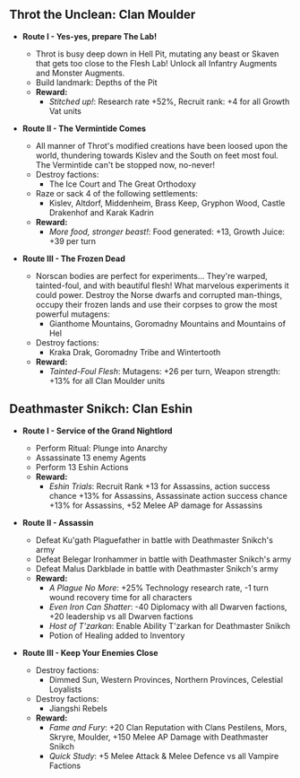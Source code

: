 ## Throt the Unclean: Clan Moulder

* **Route I - Yes-yes, prepare The Lab!**
  * Throt is busy deep down in Hell Pit, mutating any beast or Skaven that gets too close to the Flesh Lab! Unlock all 
  Infantry Augments and Monster Augments.
  * Build landmark: Depths of the Pit
  * **Reward:**
    * _Stitched up!_: Research rate +52%, Recruit rank: +4 for all Growth Vat units

* **Route II - The Vermintide Comes**
  * All manner of Throt's modified creations have been loosed upon the world, thundering towards Kislev and the South on
  feet most foul. The Vermintide can't be stopped now, no-never!
  * Destroy factions: 
    * The Ice Court and The Great Orthodoxy
  * Raze or sack 4 of the following settlements:
    * Kislev, Altdorf, Middenheim, Brass Keep, Gryphon Wood, Castle Drakenhof and Karak Kadrin
  * **Reward:**
    * _More food, stronger beast!_: Food generated: +13, Growth Juice: +39 per turn

* **Route III - The Frozen Dead**
  * Norscan bodies are perfect for experiments... They're warped, tainted-foul, and with beautiful flesh! What marvelous
  experiments it could power. Destroy the Norse dwarfs and corrupted man-things, occupy their frozen lands and use their 
  corpses to grow the most powerful mutagens:
    * Gianthome Mountains, Goromadny Mountains and Mountains of Hel
  * Destroy factions: 
    * Kraka Drak, Goromadny Tribe and Wintertooth
  * **Reward:**
    * _Tainted-Foul Flesh_: Mutagens: +26 per turn, Weapon strength: +13% for all Clan Moulder units

## Deathmaster Snikch: Clan Eshin

* **Route I - Service of the Grand Nightlord**
  * Perform Ritual: Plunge into Anarchy
  * Assassinate 13 enemy Agents
  * Perform 13 Eshin Actions
  * **Reward:**
    * _Eshin Trials_: Recruit Rank +13 for Assassins, action success chance +13% for Assassins, Assassinate action success chance +13% for Assassins, +52 Melee AP damage for Assassins

* **Route II - Assassin**
  * Defeat Ku'gath Plaguefather in battle with Deathmaster Snikch's army
  * Defeat Belegar Ironhammer in battle with Deathmaster Snikch's army
  * Defeat Malus Darkblade in battle with Deathmaster Snikch's army
  * **Reward:**
    * _A Plague No More_: +25% Technology research rate, -1 turn wound recovery time for all characters
	* _Even Iron Can Shatter_: -40 Diplomacy with all Dwarven factions, +20 leadership vs all Dwarven factions
	* _Host of T'zarkan_: Enable Ability T'zarkan for Deathmaster Snikch
	* Potion of Healing added to Inventory

* **Route III - Keep Your Enemies Close**
  * Destroy factions: 
    * Dimmed Sun, Western Provinces, Northern Provinces, Celestial Loyalists
  * Destroy factions:
    * Jiangshi Rebels
  * **Reward:**
    * _Fame and Fury_: +20 Clan Reputation with Clans Pestilens, Mors, Skryre, Moulder, +150 Melee AP Damage with Deathmaster Snikch
	* _Quick Study_: +5 Melee Attack & Melee Defence vs all Vampire Factions
